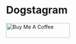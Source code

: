 # Dogstagram
<a href="https://buymeacoffee.com/codewithsora" target="_blank"><img src="https://cdn.buymeacoffee.com/buttons/default-orange.png" alt="Buy Me A Coffee" height="41" width="174"></a>
